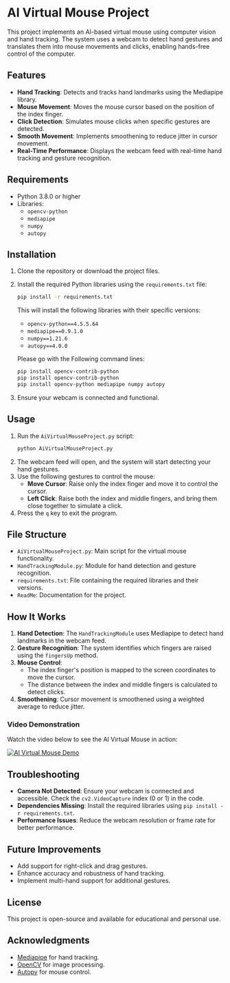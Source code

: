 # AI Virtual Mouse Project

This project implements an AI-based virtual mouse using computer vision and hand tracking. The system uses a webcam to detect hand gestures and translates them into mouse movements and clicks, enabling hands-free control of the computer.

## Features

- **Hand Tracking**: Detects and tracks hand landmarks using the Mediapipe library.
- **Mouse Movement**: Moves the mouse cursor based on the position of the index finger.
- **Click Detection**: Simulates mouse clicks when specific gestures are detected.
- **Smooth Movement**: Implements smoothening to reduce jitter in cursor movement.
- **Real-Time Performance**: Displays the webcam feed with real-time hand tracking and gesture recognition.

## Requirements

- Python 3.8.0 or higher
- Libraries:
  - `opencv-python`
  - `mediapipe`
  - `numpy`
  - `autopy`

## Installation

1. Clone the repository or download the project files.
2. Install the required Python libraries using the `requirements.txt` file:
   ```bash
   pip install -r requirements.txt
   ```
   This will install the following libraries with their specific versions:
   - `opencv-python==4.5.5.64`
   - `mediapipe==0.9.1.0`
   - `numpy==1.21.6`
   - `autopy==4.0.0`

   Please go with the Following command lines:
   ```bash
   pip install opencv-contrib-python
   pip install opencv-contrib-python
   pip install opencv-python mediapipe numpy autopy
   ```

3. Ensure your webcam is connected and functional.

## Usage

1. Run the `AiVirtualMouseProject.py` script:
   ```bash
   python AiVirtualMouseProject.py
   ```
2. The webcam feed will open, and the system will start detecting your hand gestures.
3. Use the following gestures to control the mouse:
   - **Move Cursor**: Raise only the index finger and move it to control the cursor.
   - **Left Click**: Raise both the index and middle fingers, and bring them close together to simulate a click.
4. Press the `q` key to exit the program.

## File Structure

- `AiVirtualMouseProject.py`: Main script for the virtual mouse functionality.
- `HandTrackingModule.py`: Module for hand detection and gesture recognition.
- `requirements.txt`: File containing the required libraries and their versions.
- `ReadMe`: Documentation for the project.

## How It Works

1. **Hand Detection**: The `HandTrackingModule` uses Mediapipe to detect hand landmarks in the webcam feed.
2. **Gesture Recognition**: The system identifies which fingers are raised using the `fingersUp` method.
3. **Mouse Control**:
   - The index finger's position is mapped to the screen coordinates to move the cursor.
   - The distance between the index and middle fingers is calculated to detect clicks.
4. **Smoothening**: Cursor movement is smoothened using a weighted average to reduce jitter.

### Video Demonstration

Watch the video below to see the AI Virtual Mouse in action:

[![AI Virtual Mouse Demo](https://img.youtube.com/vi/IHkBkEHid5M/0.jpg)](https://youtu.be/IHkBkEHid5M)



## Troubleshooting

- **Camera Not Detected**: Ensure your webcam is connected and accessible. Check the `cv2.VideoCapture` index (0 or 1) in the code.
- **Dependencies Missing**: Install the required libraries using `pip install -r requirements.txt`.
- **Performance Issues**: Reduce the webcam resolution or frame rate for better performance.

## Future Improvements

- Add support for right-click and drag gestures.
- Enhance accuracy and robustness of hand tracking.
- Implement multi-hand support for additional gestures.

## License

This project is open-source and available for educational and personal use.

## Acknowledgments

- [Mediapipe](https://mediapipe.dev/) for hand tracking.
- [OpenCV](https://opencv.org/) for image processing.
- [Autopy](https://github.com/autopilot-rs/autopy) for mouse control.

